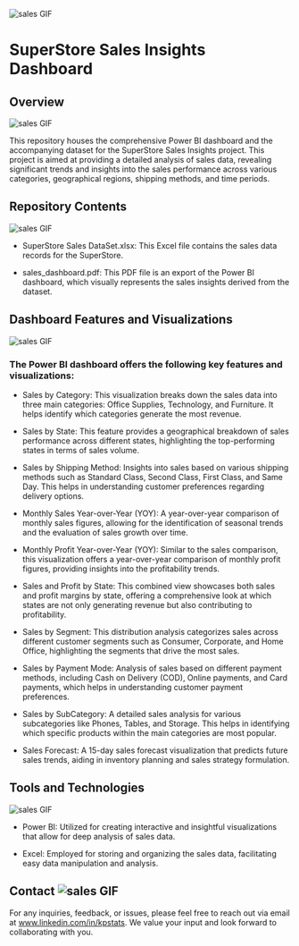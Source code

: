 
![sales GIF](https://cdn.dribbble.com/users/187497/screenshots/5902508/media/e87cd5e0d3135aea27e5e5cd11b42d5a.gif)




# SuperStore Sales Insights Dashboard

## Overview 

 ![sales GIF](https://s3.ezgif.com/tmp/ezgif-3-bab5f75308.gif)
 
 

This repository houses the comprehensive Power BI dashboard and the accompanying dataset for the SuperStore Sales Insights project. This project is aimed at providing a detailed analysis of sales data, revealing significant trends and insights into the sales performance across various categories, geographical regions, shipping methods, and time periods.


## Repository Contents 

 ![sales GIF](https://s3.ezgif.com/tmp/ezgif-3-1422f52574.gif)


* SuperStore Sales DataSet.xlsx: This Excel file contains the sales data records for the SuperStore.

* sales_dashboard.pdf: This PDF file is an export of the Power BI dashboard, which visually represents the sales insights derived from the dataset.
## Dashboard Features and Visualizations 

 ![sales GIF](https://s3.ezgif.com/tmp/ezgif-3-3dc12f18a8.webp)

### The Power BI dashboard offers the following key features and visualizations:

* Sales by Category: This visualization breaks down the sales data into three main categories: Office Supplies, Technology, and Furniture. It helps identify which categories generate the most revenue.

* Sales by State: This feature provides a geographical breakdown of sales performance across different states, highlighting the top-performing states in terms of sales volume.

* Sales by Shipping Method: Insights into sales based on various shipping methods such as Standard Class, Second Class, First Class, and Same Day. This helps in understanding customer preferences regarding delivery options.

* Monthly Sales Year-over-Year (YOY): A year-over-year comparison of monthly sales figures, allowing for the identification of seasonal trends and the evaluation of sales growth over time.

* Monthly Profit Year-over-Year (YOY): Similar to the sales comparison, this visualization offers a year-over-year comparison of monthly profit figures, providing insights into the profitability trends.

* Sales and Profit by State: This combined view showcases both sales and profit margins by state, offering a comprehensive look at which states are not only generating revenue but also contributing to profitability.

* Sales by Segment: This distribution analysis categorizes sales across different customer segments such as Consumer, Corporate, and Home Office, highlighting the segments that drive the most sales.

* Sales by Payment Mode: Analysis of sales based on different payment methods, including Cash on Delivery (COD), Online payments, and Card payments, which helps in understanding customer payment preferences.

* Sales by SubCategory: A detailed sales analysis for various subcategories like Phones, Tables, and Storage. This helps in identifying which specific products within the main categories are most popular.

* Sales Forecast: A 15-day sales forecast visualization that predicts future sales trends, aiding in inventory planning and sales strategy formulation.
## Tools and Technologies  

![sales GIF](https://s3.ezgif.com/tmp/ezgif-3-71d1072bf6.webp)

* Power BI: Utilized for creating interactive and insightful visualizations that allow for deep analysis of sales data.

* Excel: Employed for storing and organizing the sales data, facilitating easy data manipulation and analysis.
## Contact   ![sales GIF](https://s3.ezgif.com/tmp/ezgif-3-c9b08a649d.webp)

For any inquiries, feedback, or issues, please feel free to reach out via email at www.linkedin.com/in/kpstats. We value your input and look forward to collaborating with you.



